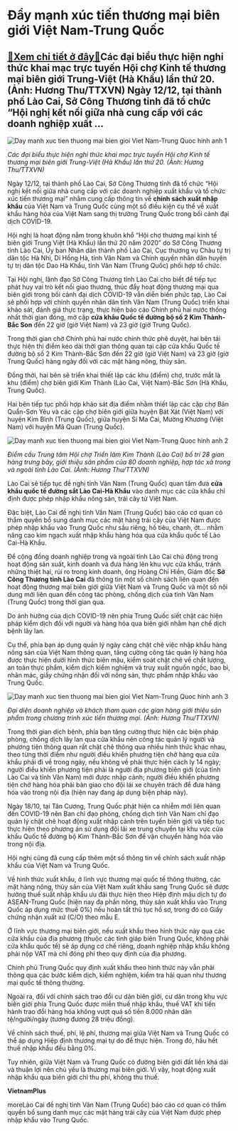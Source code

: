 Đẩy mạnh xúc tiến thương mại biên giới Việt Nam-Trung Quốc
==========================================================

[:gift:Xem chi tiết ở đây:gift:](https://hddtvn.com/day-manh-xuc-tien-thuong-mai-bien-gioi-viet-nam-trung-quoc/)Các đại biểu thực hiện nghi thức khai mạc trực tuyến Hội chợ Kinh tế thương mại biên giới Trung-Việt (Hà Khẩu) lần thứ 20. (Ảnh: Hương Thu/TTXVN) Ngày 12/12, tại thành phố Lào Cai, Sở Công Thương tỉnh đã tổ chức “Hội nghị kết nối giữa nhà cung cấp với các doanh nghiệp xuất …
-----------------------------------------------------------------------------------------------------------------------------------------------------------------------------------------------------------------------------------------------------------------------------------


![Day manh xuc tien thuong mai bien gioi Viet Nam-Trung Quoc hinh anh 1](https://hddtvn.com/wp-content/uploads/2021/01/ttxvn-1212-viet-trung20201213083301.6496710.jpg "Đẩy mạnh xúc tiến thương mại biên giới Việt Nam-Trung Quốc hình ảnh 1")


*Các đại biểu thực hiện nghi thức khai mạc trực tuyến Hội chợ Kinh tế thương mại biên giới Trung-Việt (Hà Khẩu) lần thứ 20. (Ảnh: Hương Thu/TTXVN)*


Ngày 12/12, tại thành phố Lào Cai, Sở Công Thương tỉnh đã tổ chức “Hội nghị kết nối giữa nhà cung cấp với các doanh nghiệp xuất khẩu và tổ chức xúc tiến thương mại” nhằm cung cấp thông tin về **chính sách xuất nhập khẩu** của Việt Nam và Trung Quốc cùng một số điều kiện cụ thể về xuất khẩu hàng hóa của Việt Nam sang thị trường Trung Quốc trong bối cảnh đại dịch COVID-19.


Hội nghị là hoạt động nằm trong khuôn khổ “Hội chợ thương mại kinh tế biên giới Trung Việt (Hà Khẩu) lần thứ 20 năm 2020” do Sở Công Thương tỉnh Lào Cai, Ủy ban Nhân dân thành phố Lào Cai, Cục thương vụ Châu tự trị dân tộc Hà Nhì, Di Hồng Hà, tỉnh Vân Nam và Chính quyền nhân dân huyện tự trị dân tộc Dao Hà Khẩu, tỉnh Vân Nam (Trung Quốc) phối hợp tổ chức.


Tại Hội nghị, lãnh đạo Sở Công Thương tỉnh Lào Cai cho biết để tiếp tục phát huy vai trò kết nối giao thương, thúc đẩy hoạt động thương mại qua biên giới trong bối cảnh đại dịch COVID-19 vẫn diễn biến phức tạp, Lào Cai sẽ phối hợp với chính quyền nhân dân tỉnh Vân Nam (Trung Quốc) triển khai khảo sát, đánh giá thực trạng, thực hiện báo cáo Chính phủ hai nước thống nhất thời gian đóng, mở cặp **cửa khẩu Quốc tể đường bộ số 2 Kim Thành-Bắc Son** đến 22 giờ (giờ Việt Nam) và 23 giờ (giờ Trung Quốc).


Trong thời gian chờ Chính phủ hai nước chính thức phê duyệt, hai bên tái thực hiện thí điểm kéo dài thời gian thông quan tại cặp cửa khẩu Quốc tế đường bộ số 2 Kim Thành-Bắc Sơn đến 22 giờ (giờ Việt Nam) và 23 giờ (giờ Trung Quốc) hàng ngày đối với các mặt hàng nông, thủy sản.


Đồng thời, hai bên sẽ triển khai thiết lập các khu (điểm) chợ, trước mắt là khu (điểm) chợ biên giới Kim Thành (Lào Cai, Việt Nam)-Bắc Sơn (Hà Khẩu, Trung Quốc).


Hai bên tiếp tục phối hợp khảo sát địa điểm nhằm thiết lập các cặp chợ Bản Quẩn-Sơn Yêu và các cặp chợ biên giới giữa huyện Bát Xát (Việt Nam) với huyện Kim Bình (Trung Quốc), giữa huyện Si Ma Cai, Mường Khương (Việt Nam) với huyện Mã Quan (Trung Quốc).


![Day manh xuc tien thuong mai bien gioi Viet Nam-Trung Quoc hinh anh 2](https://hddtvn.com/wp-content/uploads/2021/01/ttxvn-1212-viet-trung220201213083301.8316230.jpg "Đẩy mạnh xúc tiến thương mại biên giới Việt Nam-Trung Quốc hình ảnh 2")


*Điểm cầu Trung tâm Hội chợ Triển lãm Kim Thành (Lào Cai) bố trí 28 gian hàng trưng bày, giới thiệu sản phẩm của 80 doanh nghiệp, hợp tác xã trong và ngoài tỉnh Lào Cai. (Ảnh: Hương Thu/TTXVN)*


Lào Cai sẽ tiếp tục đề nghị tỉnh Vân Nam (Trung Quốc) quan tâm đưa **cửa khẩu quốc tế đường sắt Lào Cai-Hà Khẩu** vào danh mục các cửa khẩu chỉ định được phép nhập khẩu nông sản, trái cây từ Việt Nam.


Đặc biệt, Lào Cai đề nghị tỉnh Vân Nam (Trung Quốc) báo cáo cơ quan có thẩm quyền bổ sung danh mục các mặt hàng trái cây của Việt Nam được phép nhập khẩu vào Trung Quốc như sầu riêng, hồ tiêu, chanh, ớt… nhằm nâng cao kim ngạch xuất nhập khẩu hàng hóa qua cửa khẩu quốc tế Lào Cai-Hà Khẩu.


Để cộng đồng doanh nghiệp trong và ngoài tỉnh Lào Cai chủ động trong hoạt động sản xuất, kinh doanh và đưa hàng lên khu vực cửa khẩu, tránh những thiệt hại, rủi ro trong kinh doanh, ông Hoàng Chí Hiền, Giám đốc **Sở Công Thương tỉnh Lào Cai** đã thông tin một số chính sách liên quan đến hoạt động thương mại biên giới giữa Việt Nam và Trung Quốc và một số nội dung mới liên quan đến công tác phòng, chống dịch của tỉnh Vân Nam (Trung Quốc) trong thời gian qua.


Do ảnh hưởng của dịch COVID-19 nên phía Trung Quốc siết chặt các hiện pháp kiểm dịch đối với người và hàng hóa qua biên giới nhằm hạn chế dịch bệnh lây lan.


Cụ thể, phía bạn áp dụng quản lý ngày càng chặt chẽ việc nhập khẩu hàng nông sản của Việt Nam thông quan, tăng cường công tác quản lý hàng hóa được thực hiện dưới hình thức biên mậu, kiểm soát chặt chẽ về chất lượng, an toàn thực phẩm, kiểm dịch kiểm nghiệm và truy xuất nguồn ngốc, bao bì, nhãn mác, giấy chứng nhận đối với nông sản, thực phẩm nhập khẩu vào Trung Quốc.


![Day manh xuc tien thuong mai bien gioi Viet Nam-Trung Quoc hinh anh 3](https://hddtvn.com/wp-content/uploads/2021/01/ttxvn-1212-viet-trung320201213083302.0113870.jpg "Đẩy mạnh xúc tiến thương mại biên giới Việt Nam-Trung Quốc hình ảnh 3")


*Đại diện doanh nghiệp và khách tham quan các gian hàng giới thiệu sản phẩm trong chương trình xúc tiến thương mại. (Ảnh: Hương Thu/TTXVN)*


Trong thời gian dịch bệnh, phía bạn tăng cường thực hiện các biện pháp phòng, chống dịch lây lan qua cửa khẩu nên công tác quản lý người và phương tiện thông quan rất chặt chẽ thông qua nhiều hình thức khác nhau, theo từng thời điểm như người điều khiển phương tiện chở hàng qua cửa khẩu phải đi về trong ngày, nếu không về phải thực hiện cách ly 14 ngày; người điều khiển phương tiện phải là người địa phương biên giới (của tỉnh Lào Cai và tỉnh Vân Nam) mới được nhập cảnh; người điều khiển phương tiện chở hàng hóa phải bàn giao cho đội lái xe chuyên trách để đưa hàng hóa vào trong nội địa (hiện nay đang áp dụng biện pháp này).


Ngày 18/10, tại Tân Cương, Trung Quốc phát hiện ca nhiễm mới liên quan đến COVID-19 nên Ban chỉ đạo phòng, chống dịch tỉnh Vân Nam chỉ đạo quản lý chặt chẽ hoạt động xuất nhập cảnh trên tuyến biên giới và tiếp tục thực hiện theo phương án sử dụng đội lái xe trung chuyển tại khu vực cửa khẩu Quốc tế đường bộ Kim Thành-Bắc Sơn để vận chuyển hàng hóa vào trong nội địa.


Hội nghị cũng đã cung cấp thêm một số thông tin về chính sách xuất nhập khẩu của Việt Nam và Trung Quốc.


Về hình thức xuất khẩu, ở lĩnh vực thương mại quốc tế thông thường, các mặt hàng nông, thủy sản của Việt Nam xuất khẩu sang Trung Quốc sẽ được hưởng thuế suất nhập khẩu ưu đãi thực hiện theo Hiệp định mậu dịch tự đo ASEAN-Trung Quốc (hiện nay đa phần nông, thủy sản xuất khẩu vào Trung Quốc áp dụng mức thuế 0%) nếu hoàn tất thủ tục hồ sơ, trong đó có Giấy chứng nhận xuất xứ (C/O) theo mẫu E.


Ở lĩnh vực thương mại biên giới, nếu xuất khẩu theo hình thức này qua các cửa khẩu của địa phương (thuộc các tỉnh giáp biên Trung Quốc, không phải cửa khẩu quốc tế) sẽ áp dụng cơ chế riêng, doanh nghiệp nhập khẩu không phải nộp VAT mà chỉ đóng phí theo quy định của địa phương.


Chính phủ Trung Quốc quy định xuất khẩu theo hình thức này vẫn phải thông qua các bước kiểm dịch, kiểm nghiệm, kiểm tra hải quan như thương mại quốc tế thông thường.


Ngoài ra, đối với chính sách trao đổi cư dân biên giới, cư dân trong khu vực biên giới phía Trung Quốc được miễn thuế nhập khẩu, thuế VAT khi tiến hành trao đổi hàng hóa không vượt quá số tiền 8.000 nhân dân tệ/người/ngày (tương đương 28 triệu đồng).


Về chính sách thuế, phí, lệ phí, thương mại giữa Việt Nam và Trung Quốc có thể áp dụng Hiệp định thương mại tự do để thực hiện. Trong đó, hầu hết thuế nhập khẩu đều bằng 0%.


Tuy nhiên, giữa Việt Nam và Trung Quốc có đường biên giới đất liền khá dài và thuận lợi nên chủ yếu là thương mại biên giới. Vì vậy, hoạt động xuất nhập khẩu qua biên giới chỉ thu phí, không thu thuế.




**VietnamPlus**



moreLào Cai đề nghị tỉnh Vân Nam (Trung Quốc) báo cáo cơ quan có thẩm quyền bổ sung danh mục các mặt hàng trái cây của Việt Nam được phép nhập khẩu vào Trung Quốc.

